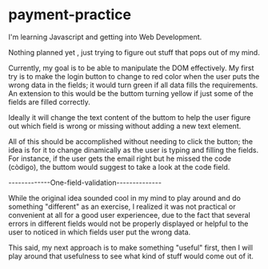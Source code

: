 # payment-practice

I'm learning Javascript and getting into Web Development.

Nothing planned yet , just trying to figure out stuff that pops out of my mind.

Currently, my goal is to be able to manipulate the DOM effectively.
My first try is to make the login button to change to red color when
the user puts the wrong data in the fields; it would turn green if all data
fills the requirements. An extension to this would be the buttom turning yellow if just
some of the fields are filled correctly.

Ideally it will change the text content of the buttom to help the user
figure out which field is wrong or missing without adding a new text element.

All of this should be accomplished without needing to click the button;
the idea is for it to change dinamically as the user is typing and filling the fields.
For instance, if the user gets the email right but he missed the code (còdigo), the
buttom would suggest to take a look at the code field.

-------------One-field-validation--------------

While the original idea sounded cool in my mind to play around and do something "different" as an exercise, I realized
it was not practical or convenient at all for a good user experiencee, due to the fact that several errors in different fields would not be properly displayed or helpful to the user to noticed in which fields user put the wrong data.

This said, my next approach is to make something "useful" first, then I will play around that usefulness to see what kind of stuff would come out of it.
